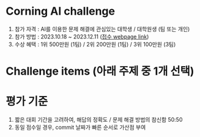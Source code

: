 # Corning AI challenge 

1. 참가 자격 : AI를 이용한 문제 해결에 관심있는 대학생 / 대학원생 (팀 또는 개인)
1. 참가 방법 : 2023.10.18  ~ 2023.12.11 ([접수 webpage link](c2023_recruit.com))
1. 수상 혜택 : 1위 500만원 (1팀) / 2위 200만원 (1팀) / 3위 100만원 (3팀)


# Challenge items (아래 주제 중 1개 선택)


# 평가 기준
1. 짧은 대회 기간을 고려하여, 해답의 정확도 / 문제 해결 방법의 참신함 50:50
2. 동일 점수일 경우, commit 날짜가 빠른 순서로 가산점 부여
